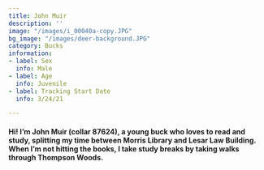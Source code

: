 ```yaml
---
title: John Muir
description: ''
image: "/images/i_00040a-copy.JPG"
bg_image: "/images/deer-background.JPG"
category: Bucks
information:
- label: Sex
  info: Male
- label: Age
  info: Juvenile
- label: Tracking Start Date
  info: 3/24/21

---
```

#### Hi! I’m John Muir (collar 87624), a young buck who loves to read and study, splitting my time between Morris Library and Lesar Law Building. When I’m not hitting the books, I take study breaks by taking walks through Thompson Woods.